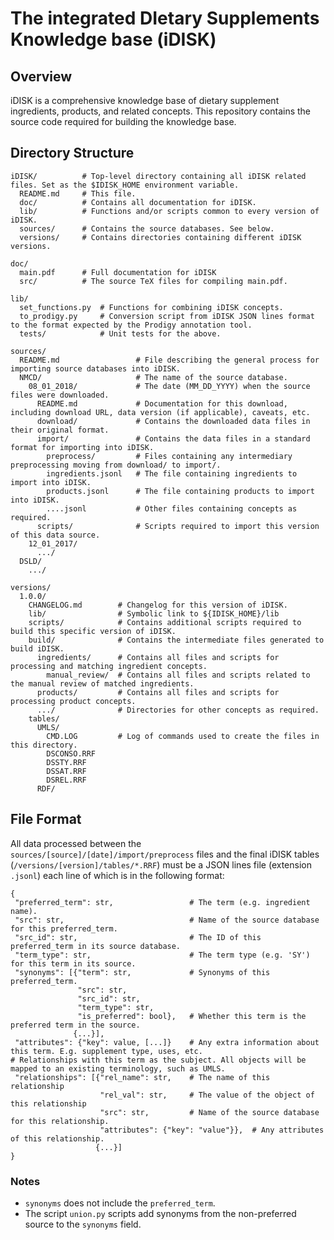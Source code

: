 ﻿# The integrated DIetary Supplements Knowledge base (iDISK)

## Overview
iDISK is a comprehensive knowledge base of dietary supplement ingredients, products, and related concepts.
This repository contains the source code required for building the knowledge base.


## Directory Structure

```
iDISK/			# Top-level directory containing all iDISK related files. Set as the $IDISK_HOME environment variable.
  README.md		# This file.
  doc/ 			# Contains all documentation for iDISK.
  lib/			# Functions and/or scripts common to every version of iDISK.
  sources/		# Contains the source databases. See below.
  versions/		# Contains directories containing different iDISK versions.

doc/
  main.pdf		# Full documentation for iDISK
  src/			# The source TeX files for compiling main.pdf.

lib/
  set_functions.py	# Functions for combining iDISK concepts.
  to_prodigy.py		# Conversion script from iDISK JSON lines format to the format expected by the Prodigy annotation tool.
  tests/		    # Unit tests for the above.

sources/
  README.md		        	# File describing the general process for importing source databases into iDISK.
  NMCD/				    	# The name of the source database.
    08_01_2018/				# The date (MM_DD_YYYY) when the source files were downloaded.
      README.md				# Documentation for this download, including download URL, data version (if applicable), caveats, etc.
      download/				# Contains the downloaded data files in their original format.
      import/				# Contains the data files in a standard format for importing into iDISK.
		preprocess/     	# Files containing any intermediary preprocessing moving from download/ to import/.
		ingredients.jsonl   # The file containing ingredients to import into iDISK.
        products.jsonl  	# The file containing products to import into iDISK.
		....jsonl			# Other files containing concepts as required.
	  scripts/				# Scripts required to import this version of this data source.
    12_01_2017/
      .../
  DSLD/
    .../

versions/
  1.0.0/
    CHANGELOG.md		# Changelog for this version of iDISK.
    lib/ 				# Symbolic link to ${IDISK_HOME}/lib
    scripts/			# Contains additional scripts required to build this specific version of iDISK.
    build/				# Contains the intermediate files generated to build iDISK.
      ingredients/		# Contains all files and scripts for processing and matching ingredient concepts.
        manual_review/  # Contains all files and scripts related to the manual review of matched ingredients.
      products/			# Contains all files and scripts for processing product concepts.
      .../				# Directories for other concepts as required.
    tables/
      UMLS/
        CMD.LOG			# Log of commands used to create the files in this directory.
        DSCONSO.RRF
        DSSTY.RRF
        DSSAT.RRF
        DSREL.RRF
      RDF/
```


## File Format

All data processed between the `sources/[source]/[date]/import/preprocess` files
and the final iDISK tables (`/versions/[version]/tables/*.RRF`) must be a JSON lines
file (extension `.jsonl`) each line of which is in the following format:

```
{
 "preferred_term": str,					# The term (e.g. ingredient name).
 "src": str,	       				    # Name of the source database for this preferred_term.
 "src_id": str,	        				# The ID of this preferred_term in its source database.
 "term_type": str,      				# The term type (e.g. 'SY') for this term in its source.
 "synonyms": [{"term": str, 			# Synonyms of this preferred_term.
               "src": str,
               "src_id": str,
		       "term_type": str,
		       "is_preferred": bool},   # Whether this term is the preferred term in the source.
		      {...}],
 "attributes": {"key": value, [...]}	# Any extra information about this term. E.g. supplement type, uses, etc.
# Relationships with this term as the subject. All objects will be mapped to an existing terminology, such as UMLS.
 "relationships": [{"rel_name": str,    # The name of this relationship 
                    "rel_val": str,     # The value of the object of this relationship  
				    "src": str,         # Name of the source database for this relationship. 
                    "attributes": {"key": "value"}},  # Any attributes of this relationship.
                   {...}]
}
```

### Notes
 * `synonyms` does not include the `preferred_term`.
 * The script `union.py` scripts add synonyms from the non-preferred source to the `synonyms` field.

